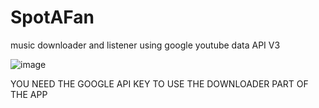 # SpotAFan




music downloader and listener using google youtube data API V3


![image](https://github.com/user-attachments/assets/2f61f9f1-67f2-42ed-8082-cbc4f27e4964)


YOU NEED THE GOOGLE API KEY TO USE THE DOWNLOADER PART OF THE APP
